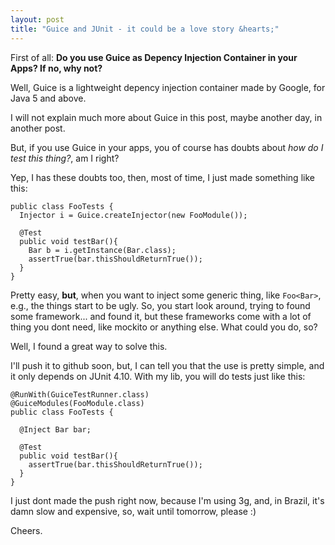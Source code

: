 ```yaml
---
layout: post
title: "Guice and JUnit - it could be a love story &hearts;"
---
```


First of all: **Do you use Guice as Depency Injection Container in your Apps? If no, why not?**

Well, Guice is a lightweight depency injection container made by Google, for Java 5 and above.

I will not explain much more about Guice in this post, maybe another day, in another post.

But, if you use Guice in your apps, you of course has doubts about *how do I test this thing?*, am I right?

Yep, I has these doubts too, then, most of time, I just made something like this:

    public class FooTests {
      Injector i = Guice.createInjector(new FooModule());

      @Test
      public void testBar(){
        Bar b = i.getInstance(Bar.class);
        assertTrue(bar.thisShouldReturnTrue());
      }
    }

Pretty easy, **but**, when you want to inject some generic thing, like `Foo<Bar>`, e.g., the things start to be ugly. So, you start look around, trying to found some framework... and found it, but these frameworks come with a lot of thing you dont need, like mockito or anything else. What could you do, so?

Well, I found a great way to solve this.

I'll push it to github soon, but, I can tell you that the use is pretty simple, and it only depends on JUnit 4.10. With my lib, you will do tests just like this:


    @RunWith(GuiceTestRunner.class)
    @GuiceModules(FooModule.class)
    public class FooTests {

      @Inject Bar bar;

      @Test
      public void testBar(){
        assertTrue(bar.thisShouldReturnTrue());
      }
    }


I just dont made the push right now, because I'm using 3g, and, in Brazil, it's damn slow and expensive, so, wait until tomorrow, please :)

Cheers.
